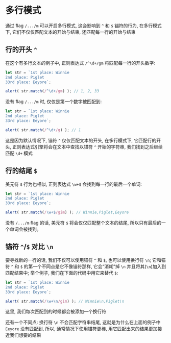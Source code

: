 # 多行模式

通过 flag `/.../m` 可以开启多行模式, 这会影响到 `^` 和 `$` 锚符的行为, 在多行模式下, 它们不仅仅匹配文本的开始与结束, 还匹配每一行的开始与结束

## 行的开头 `^`

在这个有多行文本的例子中, 正则表达式 `/^\d+/gm` 将匹配每一行的开头数字:

```javascript
let str = `1st place: Winnie
2nd place: Piglet
33rd place: Eeyore`;

alert( str.match(/^\d+/gm) ); // 1, 2, 33
```

没有 flag `/.../m` 时, 仅仅是第一个数字被匹配到:

```javascript
let str = `1st place: Winnie
2nd place: Piglet
33rd place: Eeyore`;

alert( str.match(/^\d+/g) ); // 1
```

这是因为默认情况下, 锚符 `^` 仅仅匹配文本的开头, 在多行模式下, 它匹配行的开头, 正则表达式引擎将会在文本中查找以锚符 `^` 开始的字符串, 我们找到之后继续匹配 `\d+` 模式

## 行的结尾 `$`

美元符 `$` 行为也相似, 正则表达式 `\w+$` 会找到每一行的最后一个单词:

```javascript
let str = `1st place: Winnie
2nd place: Piglet
33rd place: Eeyore`;

alert( str.match(/\w+$/gim) ); // Winnie,Piglet,Eeyore
```

没有 `/.../m` flag 的话, 美元符 `$` 将会仅仅匹配整个文本的结尾, 所以只有最后的一个单词会被找到。

## 锚符 `^`/`$` 对比 `\n`

要寻找新的一行的话, 我们不仅可以使用锚符 `^` 和 `$`, 也可以使用换行符 `\n`; 它和锚符 `^` 和 `$` 的第一个不同点是它不像锚符那样, 它会“消耗”掉 `\n` 并且将其(`\n`)加入到匹配结果中; 举个例子, 我们在下面的代码中用它来替代 `$`:

```javascript
let str = `1st place: Winnie
2nd place: Piglet
33rd place: Eeyore`;

alert( str.match(/\w+\n/gim) ); // Winnie\n,Piglet\n
```

这里, 我们每次匹配到的时候都会被添加一个换行符

还有一个不同点: 换行符 `\n` 不会匹配字符串结尾, 这就是为什么在上面的例子中 `Eeyore` 没有匹配到, 所以, 通常情况下使用锚符更棒, 用它匹配出来的结果更加接近我们想要的结果

